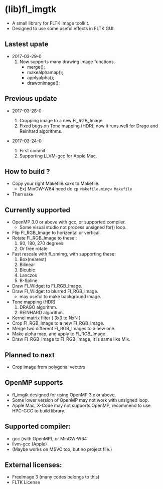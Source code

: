 # (lib)fl_imgtk

* A small library for FLTK image toolkit.
* Designed to use some useful effects in FLTK GUI.

## Lastest upate

* 2017-03-29-0
    1. Now supports many drawing image functions.
        - merge();
        - makealphamap();
        - applyalpha();
        - drawonimage();

## Previous update

* 2017-03-28-0
    1. Cropping image to a new Fl_RGB_Image.
    2. Fixed bugs on Tone mapping (HDR), now it runs well for Drago and Reinhard algorithms.

* 2017-03-24-0
    1. First commit.
    2. Supporting LLVM-gcc for Apple Mac.

## How to build ?

* Copy your right Makefile.xxxx to Makefile.
    - Ex) MinGW-W64 need do 
    ```cp Makefile.mingw Makefile```
* Then ```make```


## Currently supported

* OpenMP 3.0 or above with gcc, or supported compiler.
   - Some visual studio not process unsigned for() loop.
* Flip Fl_RGB_Image to horizental or vertical.
* Rotate Fl_RGB_Image to these :
    1. 90, 180, 270 degrees.
    2. Or free rotate
* Fast rescale with fl_smimg, with supporting these:
    1. Box(nearest)
    2. Bilinear
    3. Bicubic
    4. Lanczos
    5. B-Spline
* Draw Fl_Widget to Fl_RGB_Image.
* Draw Fl_Widget to blurred Fl_RGB_Image.
    - may useful to make background image.
* Tone mapping (HDR)
    1. DRAGO algorithm.
    2. REINHARD algorithm.
* Kernel matrix filter ( 3x3 to NxN )
* Crop Fl_RGB_Image to a new Fl_RGB_Image.
* Merge two different Fl_RGB_Images to a new one.
* Make alpha map, and apply to Fl_RGB_Image.
* Draw Fl_RGB_Image to Fl_RGB_Image, it is same like Mix.

## Planned to next

* Crop image from polygonal vectors

## OpenMP supports

* fl_imgtk designed for using OpenMP 3.x or above,
* Some lower version of OpenMP may not work with unsigned loop.
* Apple Mac, X-Code may not supports OpenMP, recommend to use HPC-GCC to build library.

## Supported compiler:

* gcc (with OpenMP), or MinGW-W64
* llvm-gcc (Apple)
* (Maybe works on M$VC too, but no project file.)

## External licenses:

* FreeImage 3 (many codes belongs to this)
* FLTK License
